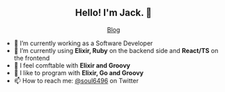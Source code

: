 <h2 align="center">Hello! I'm Jack. 🦎</h2>
<p align="center">
  <a href="*">Blog</a>
</p>


- 🔭 I’m currently working as a Software Developer
- 🌱 I’m currently using **Elixir, Ruby** on the backend side and **React/TS** on the frontend
- 💬 I feel comftable with **Elixir and Groovy**
- 💬 I like to program with **Elixir, Go and Groovy**
- 📫 How to reach me: [@soul6496](https://twitter.com/soul6496) on Twitter
